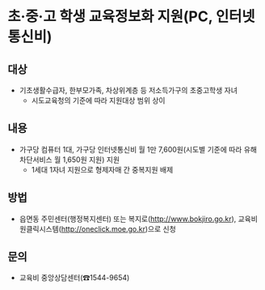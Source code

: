 # 초·중·고 학생 교육정보화 지원(PC, 인터넷통신비)

## 대상
- 기초생활수급자, 한부모가족, 차상위계층 등 저소득가구의 초중고학생 자녀
  - 시도교육청의 기준에 따라 지원대상 범위 상이

## 내용
- 가구당 컴퓨터 1대, 가구당 인터넷통신비 월 1만 7,600원(시도별 기준에 따라 유해차단서비스 월 1,650원 지원) 지원
  - 1세대 1자녀 지원으로 형제자매 간 중복지원 배제

## 방법
- 읍면동 주민센터(행정복지센터) 또는 복지로(http://www.bokjiro.go.kr), 교육비원클릭시스템(http://oneclick.moe.go.kr)으로 신청

## 문의
- 교육비 중앙상담센터(☎1544-9654)
